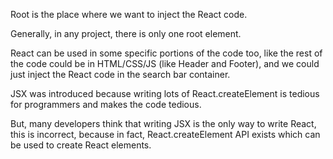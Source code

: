 Root is the place where we want to inject the React code.

Generally, in any project, there is only one root element.

React can be used in some specific portions of the code too, like the rest of the code could be in HTML/CSS/JS (like Header and Footer), and we could just inject the React code in the search bar container.

JSX was introduced because writing lots of React.createElement is tedious for programmers and makes the code tedious.

But, many developers think that writing JSX is the only way to write React, this is incorrect, because in fact, React.createElement API exists which can be used to create React elements.